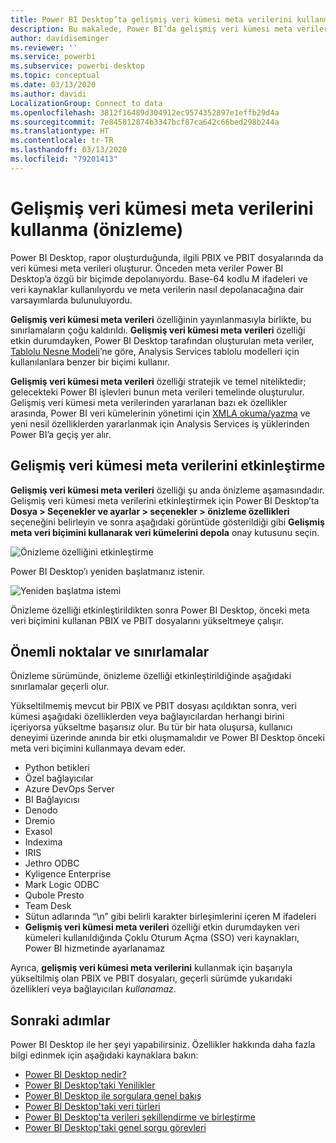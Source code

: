 ```yaml
---
title: Power BI Desktop’ta gelişmiş veri kümesi meta verilerini kullanma (önizleme)
description: Bu makalede, Power BI’da gelişmiş veri kümesi meta verilerinin nasıl kullanılacağı açıklanmaktadır.
author: davidiseminger
ms.reviewer: ''
ms.service: powerbi
ms.subservice: powerbi-desktop
ms.topic: conceptual
ms.date: 03/13/2020
ms.author: davidi
LocalizationGroup: Connect to data
ms.openlocfilehash: 3812f16489d304912ec9574352897e1effb29d4a
ms.sourcegitcommit: 7e845812874b3347bcf87ca642c66bed298b244a
ms.translationtype: HT
ms.contentlocale: tr-TR
ms.lasthandoff: 03/13/2020
ms.locfileid: "79201413"
---
```

# <a name="using-enhanced-dataset-metadata-preview"></a>Gelişmiş veri kümesi meta verilerini kullanma (önizleme)

Power BI Desktop, rapor oluşturduğunda, ilgili PBIX ve PBIT dosyalarında da veri kümesi meta verileri oluşturur. Önceden meta veriler Power BI Desktop’a özgü bir biçimde depolanıyordu. Base-64 kodlu M ifadeleri ve veri kaynaklar kullanılıyordu ve meta verilerin nasıl depolanacağına dair varsayımlarda bulunuluyordu.

**Gelişmiş veri kümesi meta verileri** özelliğinin yayınlanmasıyla birlikte, bu sınırlamaların çoğu kaldırıldı. **Gelişmiş veri kümesi meta verileri** özelliği etkin durumdayken, Power BI Desktop tarafından oluşturulan meta veriler, [Tablolu Nesne Modeli](https://docs.microsoft.com/bi-reference/tom/introduction-to-the-tabular-object-model-tom-in-analysis-services-amo)’ne göre, Analysis Services tablolu modelleri için kullanılanlara benzer bir biçimi kullanır.


**Gelişmiş veri kümesi meta verileri** özelliği stratejik ve temel niteliktedir; gelecekteki Power BI işlevleri bunun meta verileri temelinde oluşturulur. Gelişmiş veri kümesi meta verilerinden yararlanan bazı ek özellikler arasında, Power BI veri kümelerinin yönetimi için [XMLA okuma/yazma](https://docs.microsoft.com/power-platform-release-plan/2019wave2/business-intelligence/xmla-readwrite) ve yeni nesil özelliklerden yararlanmak için Analysis Services iş yüklerinden Power BI’a geçiş yer alır.

## <a name="enable-enhanced-dataset-metadata"></a>Gelişmiş veri kümesi meta verilerini etkinleştirme

**Gelişmiş veri kümesi meta verileri** özelliği şu anda önizleme aşamasındadır. Gelişmiş veri kümesi meta verilerini etkinleştirmek için Power BI Desktop’ta **Dosya > Seçenekler ve ayarlar > seçenekler > önizleme özellikleri** seçeneğini belirleyin ve sonra aşağıdaki görüntüde gösterildiği gibi **Gelişmiş meta veri biçimini kullanarak veri kümelerini depola** onay kutusunu seçin. 

![Önizleme özelliğini etkinleştirme](media/desktop-enhanced-dataset-metadata/enhanced-dataset-metadata-01.png)

Power BI Desktop’ı yeniden başlatmanız istenir.

![Yeniden başlatma istemi](media/desktop-enhanced-dataset-metadata/enhanced-dataset-metadata-02.png)

Önizleme özelliği etkinleştirildikten sonra Power BI Desktop, önceki meta veri biçimini kullanan PBIX ve PBIT dosyalarını yükseltmeye çalışır. 

## <a name="considerations-and-limitations"></a>Önemli noktalar ve sınırlamalar

Önizleme sürümünde, önizleme özelliği etkinleştirildiğinde aşağıdaki sınırlamalar geçerli olur.

Yükseltilmemiş mevcut bir PBIX ve PBIT dosyası açıldıktan sonra, veri kümesi aşağıdaki özelliklerden veya bağlayıcılardan herhangi birini içeriyorsa yükseltme başarısız olur. Bu tür bir hata oluşursa, kullanıcı deneyimi üzerinde anında bir etki oluşmamalıdır ve Power BI Desktop önceki meta veri biçimini kullanmaya devam eder.

* Python betikleri
* Özel bağlayıcılar
* Azure DevOps Server
* BI Bağlayıcısı
* Denodo
* Dremio
* Exasol
* Indexima
* IRIS
* Jethro ODBC
* Kyligence Enterprise
* Mark Logic ODBC
* Qubole Presto
* Team Desk
* Sütun adlarında “\\n” gibi belirli karakter birleşimlerini içeren M ifadeleri
* **Gelişmiş veri kümesi meta verileri** özelliği etkin durumdayken veri kümeleri kullanıldığında Çoklu Oturum Açma (SSO) veri kaynakları, Power BI hizmetinde ayarlanamaz

Ayrıca, **gelişmiş veri kümesi meta verilerini** kullanmak için başarıyla yükseltilmiş olan PBIX ve PBIT dosyaları, geçerli sürümde yukarıdaki özellikleri veya bağlayıcıları *kullanamaz*.


## <a name="next-steps"></a>Sonraki adımlar

Power BI Desktop ile her şeyi yapabilirsiniz. Özellikler hakkında daha fazla bilgi edinmek için aşağıdaki kaynaklara bakın:

* [Power BI Desktop nedir?](desktop-what-is-desktop.md)
* [Power BI Desktop’taki Yenilikler](desktop-latest-update.md)
* [Power BI Desktop ile sorgulara genel bakış](desktop-query-overview.md)
* [Power BI Desktop'taki veri türleri](desktop-data-types.md)
* [Power BI Desktop'ta verileri şekillendirme ve birleştirme](desktop-shape-and-combine-data.md)
* [Power BI Desktop'taki genel sorgu görevleri](desktop-common-query-tasks.md)

